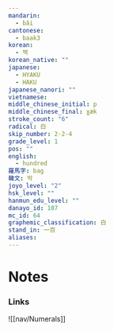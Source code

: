 ```yaml
---
mandarin:
  - bǎi
cantonese:
  - baak3
korean:
  - 백
korean_native: ""
japanese:
  - HYAKU
  - HAKU
japanese_nanori: ""
vietnamese:
middle_chinese_initial: p
middle_chinese_final: ɣæk
stroke_count: "6"
radical: 白
skip_number: 2-2-4
grade_level: 1
pos: ""
english:
  - hundred
羅馬字: bag
韓文: 박
joyo_level: "2"
hsk_level: ""
hanmun_edu_level: ""
danayo_id: 107
mc_id: 64
graphemic_classification: 白
stand_in: 一百
aliases:
---
```


# Notes
### Links
![[nav/Numerals]]
